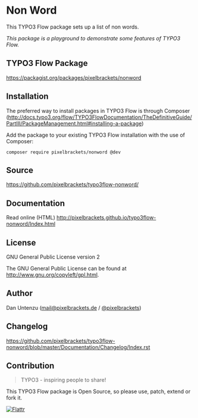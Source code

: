 Non Word
========

This TYPO3 Flow package sets up a list of non words.

*This package is a playground to demonstrate some features of TYPO3 Flow.*

TYPO3 Flow Package
------------------

https://packagist.org/packages/pixelbrackets/nonword

Installation
------------

The preferred way to install packages in TYPO3 Flow is through Composer (http://docs.typo3.org/flow/TYPO3FlowDocumentation/TheDefinitiveGuide/PartIII/PackageManagement.html#installing-a-package)

Add the package to your existing TYPO3 Flow installation with the use of Composer:

	composer require pixelbrackets/nonword @dev

Source
------

https://github.com/pixelbrackets/typo3flow-nonword/

Documentation
-------------

Read online (HTML) http://pixelbrackets.github.io/typo3flow-nonword/Index.html

License
-------

GNU General Public License version 2

The GNU General Public License can be found at http://www.gnu.org/copyleft/gpl.html.

Author
------

Dan Untenzu (<mail@pixelbrackets.de> / [@pixelbrackets](https://github.com/pixelbrackets))

Changelog
---------

https://github.com/pixelbrackets/typo3flow-nonword/blob/master/Documentation/Changelog/Index.rst

Contribution
------------

> TYPO3 - inspiring people to share!

This TYPO3 Flow package is Open Source, so please use, patch, extend or fork it.

[![Flattr](https://api.flattr.com/button/flattr-badge-large.png)](https://flattr.com/thing/3395864)